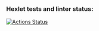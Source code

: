 ### Hexlet tests and linter status:
[![Actions Status](https://github.com/kismetd/python-project-51/workflows/hexlet-check/badge.svg)](https://github.com/kismetd/python-project-51/actions)